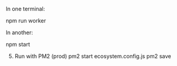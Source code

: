 In one terminal:

npm run worker


In another:

npm start

5) Run with PM2 (prod)
pm2 start ecosystem.config.js
pm2 save
